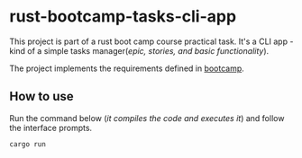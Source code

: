 # rust-bootcamp-tasks-cli-app

This project is part of a rust boot camp course practical task. It's a CLI app - kind of a simple tasks manager(_epic, stories, and basic functionality_).

The project implements the requirements defined in [bootcamp](https://github.com/letsgetrusty/bootcamp/tree/master/4.%20Projects/1.%20CLI/Problem).

## How to use

Run the command below (_it compiles the code and executes it_) and follow the interface prompts.

```sh
cargo run
```
